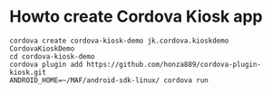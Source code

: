 Howto create Cordova Kiosk app
==============================

    cordova create cordova-kiosk-demo jk.cordova.kioskdemo CordovaKioskDemo
    cd cordova-kiosk-demo
    cordova plugin add https://github.com/honza889/cordova-plugin-kiosk.git
    ANDROID_HOME=~/MAF/android-sdk-linux/ cordova run


